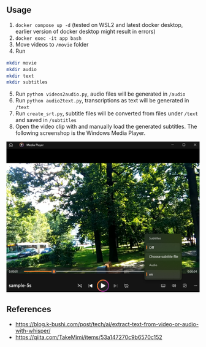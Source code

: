 ## Usage
1. `docker compose up -d`  (tested on WSL2 and latest docker desktop, earlier version of docker desktop might result in errors)
2. `docker exec -it app bash`
3. Move videos to `/movie` folder
4. Run
```bash
mkdir movie
mkdir audio
mkdir text
mkdir subtitles
```
5. Run `python videos2audio.py`, audio files will be generated in `/audio`
6. Run `python audio2text.py`, transcriptions as text will be generated in `/text`
7. Run `create_srt.py`, subtitle files will be converted from files under `/text` and saved in `/subtitles`
8. Open the video clip with and manually load the generated subtitles. The following screenshop is the Windows Media Player.

![alt text](image.png)

## References
- https://blog.k-bushi.com/post/tech/ai/extract-text-from-video-or-audio-with-whisper/
- https://qiita.com/TakeMimi/items/53a147270c9b6570c152
